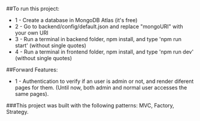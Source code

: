 ##To run this project:
 * 1 - Create a database in MongoDB Atlas (it's free)
 * 2 - Go to backend/config/default.json and replace "mongoURI" with your own URI
 * 3 - Run a terminal in backend folder, npm install, and type 'npm run start' (without single quotes)
 * 4 - Run a terminal in frontend folder, npm install, and type 'npm run dev' (without single quotes)

##Forward Features:
  * 1 - Authentication to verify if an user is admin or not, and render diferent pages for them.
  (Until now, both admin and normal user accesses the same pages). 

###This project was built with the following patterns: MVC, Factory, Strategy.
